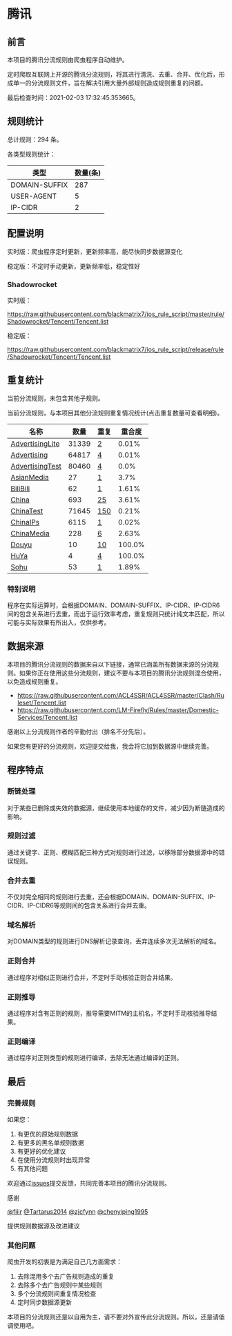 # 腾讯

## 前言

本项目的腾讯分流规则由爬虫程序自动维护。

定时爬取互联网上开源的腾讯分流规则，将其进行清洗、去重、合并、优化后，形成单一的分流规则文件，旨在解决引用大量外部规则造成规则重复的问题。



最后检查时间：2021-02-03 17:32:45.353665。

## 规则统计

总计规则：294 条。

各类型规则统计：

| 类型 | 数量(条) |
| ---- | ---- |
| DOMAIN-SUFFIX | 287 |
| USER-AGENT | 5 |
| IP-CIDR | 2 |
## 配置说明

实时版：爬虫程序定时更新，更新频率高，能尽快同步数据源变化

稳定版：不定时手动更新，更新频率低，稳定性好

### Shadowrocket 
实时版：

https://raw.githubusercontent.com/blackmatrix7/ios_rule_script/master/rule/Shadowrocket/Tencent/Tencent.list

稳定版：

https://raw.githubusercontent.com/blackmatrix7/ios_rule_script/release/rule/Shadowrocket/Tencent/Tencent.list

## 重复统计


当前分流规则，未包含其他子规则。


当前分流规则，与本项目其他分流规则重复情况统计(点击重复数量可查看明细)。



| 名称 | 数量 | 重复 | 重合度 |
| ---- | ---- | ---- | ------ |
|  [AdvertisingLite](https://github.com/blackmatrix7/ios_rule_script/tree/master/rule/Shadowrocket/AdvertisingLite)    | 31339   | [2](https://raw.githubusercontent.com/blackmatrix7/ios_rule_script/master/rule/Shadowrocket/Tencent/Tencent_Repeat.list)   |   0.01% |
|  [Advertising](https://github.com/blackmatrix7/ios_rule_script/tree/master/rule/Shadowrocket/Advertising)    | 64817   | [4](https://raw.githubusercontent.com/blackmatrix7/ios_rule_script/master/rule/Shadowrocket/Tencent/Tencent_Repeat.list)   |   0.01% |
|  [AdvertisingTest](https://github.com/blackmatrix7/ios_rule_script/tree/master/rule/Shadowrocket/AdvertisingTest)    | 80460   | [4](https://raw.githubusercontent.com/blackmatrix7/ios_rule_script/master/rule/Shadowrocket/Tencent/Tencent_Repeat.list)   |   0.0% |
|  [AsianMedia](https://github.com/blackmatrix7/ios_rule_script/tree/master/rule/Shadowrocket/AsianMedia)    | 27   | [1](https://raw.githubusercontent.com/blackmatrix7/ios_rule_script/master/rule/Shadowrocket/Tencent/Tencent_Repeat.list)   |   3.7% |
|  [BiliBili](https://github.com/blackmatrix7/ios_rule_script/tree/master/rule/Shadowrocket/BiliBili)    | 62   | [1](https://raw.githubusercontent.com/blackmatrix7/ios_rule_script/master/rule/Shadowrocket/Tencent/Tencent_Repeat.list)   |   1.61% |
|  [China](https://github.com/blackmatrix7/ios_rule_script/tree/master/rule/Shadowrocket/China)    | 693   | [25](https://raw.githubusercontent.com/blackmatrix7/ios_rule_script/master/rule/Shadowrocket/Tencent/Tencent_Repeat.list)   |   3.61% |
|  [ChinaTest](https://github.com/blackmatrix7/ios_rule_script/tree/master/rule/Shadowrocket/ChinaTest)    | 71645   | [150](https://raw.githubusercontent.com/blackmatrix7/ios_rule_script/master/rule/Shadowrocket/Tencent/Tencent_Repeat.list)   |   0.21% |
|  [ChinaIPs](https://github.com/blackmatrix7/ios_rule_script/tree/master/rule/Shadowrocket/ChinaIPs)    | 6115   | [1](https://raw.githubusercontent.com/blackmatrix7/ios_rule_script/master/rule/Shadowrocket/Tencent/Tencent_Repeat.list)   |   0.02% |
|  [ChinaMedia](https://github.com/blackmatrix7/ios_rule_script/tree/master/rule/Shadowrocket/ChinaMedia)    | 228   | [6](https://raw.githubusercontent.com/blackmatrix7/ios_rule_script/master/rule/Shadowrocket/Tencent/Tencent_Repeat.list)   |   2.63% |
|  [Douyu](https://github.com/blackmatrix7/ios_rule_script/tree/master/rule/Shadowrocket/Douyu)    | 10   | [10](https://raw.githubusercontent.com/blackmatrix7/ios_rule_script/master/rule/Shadowrocket/Tencent/Tencent_Repeat.list)   |   100.0% |
|  [HuYa](https://github.com/blackmatrix7/ios_rule_script/tree/master/rule/Shadowrocket/HuYa)    | 4   | [4](https://raw.githubusercontent.com/blackmatrix7/ios_rule_script/master/rule/Shadowrocket/Tencent/Tencent_Repeat.list)   |   100.0% |
|  [Sohu](https://github.com/blackmatrix7/ios_rule_script/tree/master/rule/Shadowrocket/Sohu)    | 53   | [1](https://raw.githubusercontent.com/blackmatrix7/ios_rule_script/master/rule/Shadowrocket/Tencent/Tencent_Repeat.list)   |   1.89% |
### 特别说明
程序在实际运算时，会根据DOMAIN、DOMAIN-SUFFIX、IP-CIDR、IP-CIDR6间的包含关系进行去重，而出于运行效率考虑，重复规则只统计纯文本匹配，所以可能与实际效果有所出入，仅供参考。

## 数据来源

本项目的腾讯分流规则的数据来自以下链接，通常已涵盖所有数据来源的分流规则。如果你正在使用这些分流规则，建议不要与本项目的腾讯分流规则混合使用，以免造成规则重复。

- https://raw.githubusercontent.com/ACL4SSR/ACL4SSR/master/Clash/Ruleset/Tencent.list
- https://raw.githubusercontent.com/LM-Firefly/Rules/master/Domestic-Services/Tencent.list


感谢以上分流规则作者的辛勤付出（排名不分先后）。

如果您有更好的分流规则，欢迎提交给我，我会将它加到数据源中继续完善。

## 程序特点

### 断链处理

对于某些已删除或失效的数据源，继续使用本地缓存的文件，减少因为断链造成的影响。

### 规则过滤

通过关键字、正则、模糊匹配三种方式对规则进行过滤，以移除部分数据源中的错误规则。

### 合并去重

不仅对完全相同的规则进行去重，还会根据DOMAIN、DOMAIN-SUFFIX、IP-CIDR、IP-CIDR6等规则间的包含关系进行合并去重。

### 域名解析

对DOMAIN类型的规则进行DNS解析记录查询，丢弃连续多次无法解析的域名。

### 正则合并

通过程序对相似正则进行合并，不定时手动核验正则合并结果。

### 正则推导

通过程序对含有正则的规则，推导需要MITM的主机名，不定时手动核验推导结果。

### 正则编译

通过程序对正则类型的规则进行编译，去除无法通过编译的正则。

## 最后

### 完善规则

如果您：

1. 有更优的原始规则数据
2. 有更多的黑名单规则数据
3. 有更好的优化建议
4. 在使用分流规则时出现异常
5. 有其他问题

欢迎通过[issues](https://github.com/blackmatrix7/ios_rule_script/issues/new)提交反馈，共同完善本项目的腾讯分流规则。

感谢

[@fiiir](https://github.com/fiiir) [@Tartarus2014](https://github.com/Tartarus2014) [@zjcfynn](https://github.com/zjcfynn) [@chenyiping1995](https://github.com/chenyiping1995) 

提供规则数据源及改进建议

### 其他问题

爬虫开发的初衷是为满足自己几方面需求：

1. 去除混用多个去广告规则造成的重复
2. 去除多个去广告规则中某些规则
3. 多个分流规则间重复情况检查
4. 定时同步数据源更新

本项目的分流规则还是以自用为主，请不要对外宣传此分流规则。所以，还是请低调使用吧。
